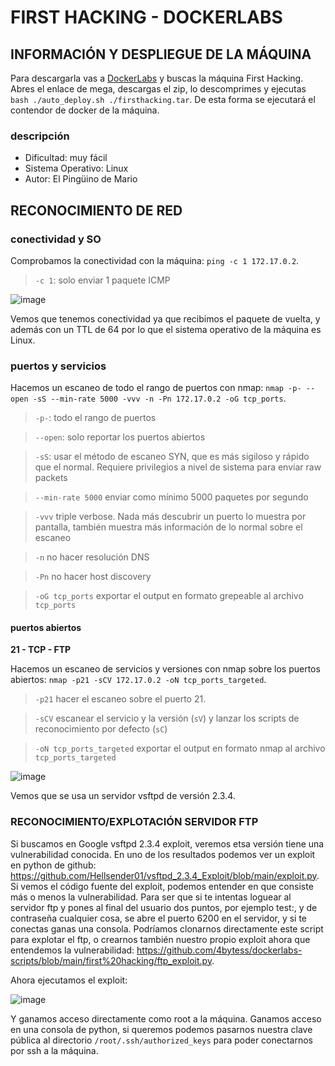 # FIRST HACKING - DOCKERLABS

## INFORMACIÓN Y DESPLIEGUE DE LA MÁQUINA

Para descargarla vas a [DockerLabs](https://dockerlabs.es) y buscas la máquina First Hacking. Abres el enlace de mega, descargas el zip, lo descomprimes y ejecutas `bash ./auto_deploy.sh ./firsthacking.tar`. De esta forma se ejecutará el contendor de docker de la máquina.

### descripción

- Dificultad: muy fácil
- Sistema Operativo: Linux
- Autor: El Pingüino de Mario

## RECONOCIMIENTO DE RED 

### conectividad y SO

Comprobamos la conectividad con la máquina: `ping -c 1 172.17.0.2`.
> `-c 1`: solo enviar 1 paquete ICMP

![image](https://github.com/user-attachments/assets/af0f2642-5f9c-4f8b-9080-8f1e41c2272d)

Vemos que tenemos conectividad ya que recibimos el paquete de vuelta, y además con un TTL de 64 por lo que el sistema operativo de la máquina es Linux.

### puertos y servicios

Hacemos un escaneo de todo el rango de puertos con nmap: `nmap -p- --open -sS --min-rate 5000 -vvv -n -Pn 172.17.0.2 -oG tcp_ports`.
> `-p-`: todo el rango de puertos

> `--open`: solo reportar los puertos abiertos

> `-sS`: usar el método de escaneo SYN, que es más sigiloso y rápido que el normal. Requiere privilegios a nivel de sistema para enviar raw packets

> `--min-rate 5000` enviar como mínimo 5000 paquetes por segundo

> `-vvv` triple verbose. Nada más descubrir un puerto lo muestra por pantalla, también muestra más información de lo normal sobre el escaneo

> `-n` no hacer resolución DNS

> `-Pn` no hacer host discovery

> `-oG tcp_ports` exportar el output en formato grepeable al archivo `tcp_ports`

#### puertos abiertos

**21 - TCP - FTP**

Hacemos un escaneo de servicios y versiones con nmap sobre los puertos abiertos: `nmap -p21 -sCV 172.17.0.2 -oN tcp_ports_targeted`.
> `-p21` hacer el escaneo sobre el puerto 21.

> `-sCV` escanear el servicio y la versión (`sV`) y lanzar los scripts de reconocimiento por defecto (`sC`)

> `-oN tcp_ports_targeted` exportar el output en formato nmap al archivo `tcp_ports_targeted`

![image](https://github.com/user-attachments/assets/2aebb551-a400-44fe-8461-9d788bb89b73)

Vemos que se usa un servidor vsftpd de versión 2.3.4.

### RECONOCIMIENTO/EXPLOTACIÓN SERVIDOR FTP

Si buscamos en Google vsftpd 2.3.4 exploit, veremos etsa versión tiene una vulnerabilidad conocida. En uno de los resultados podemos ver un exploit en python de github: https://github.com/Hellsender01/vsftpd_2.3.4_Exploit/blob/main/exploit.py. Si vemos el código fuente del exploit, podemos entender en que consiste más o menos la vulnerabilidad. Para ser que si te intentas loguear al servidor ftp y pones al final del usuario dos puntos, por ejemplo test:, y de contraseña cualquier cosa, se abre el puerto 6200 en el servidor, y si te conectas ganas una consola. Podríamos clonarnos directamente este script para explotar el ftp, o crearnos también nuestro propio exploit ahora que entendemos la vulnerabilidad: https://github.com/4bytess/dockerlabs-scripts/blob/main/first%20hacking/ftp_exploit.py.

Ahora ejecutamos el exploit:

![image](https://github.com/user-attachments/assets/14ae5b4e-04d8-4810-ae62-6d91ed5de458)

Y ganamos acceso directamente como root a la máquina. Ganamos acceso en una consola de python, si queremos podemos pasarnos nuestra clave pública al directorio `/root/.ssh/authorized_keys` para poder conectarnos por ssh a la máquina.